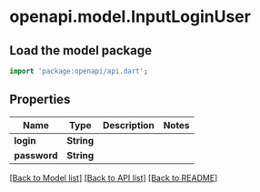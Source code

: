 # openapi.model.InputLoginUser

## Load the model package
```dart
import 'package:openapi/api.dart';
```

## Properties
Name | Type | Description | Notes
------------ | ------------- | ------------- | -------------
**login** | **String** |  | 
**password** | **String** |  | 

[[Back to Model list]](../README.md#documentation-for-models) [[Back to API list]](../README.md#documentation-for-api-endpoints) [[Back to README]](../README.md)



